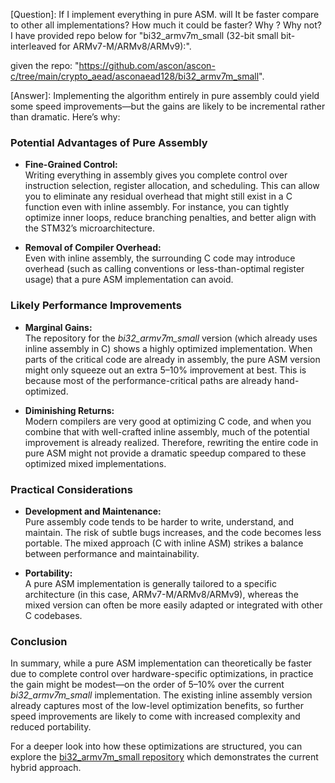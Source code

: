 [Question]:
If I implement everything in pure ASM. will It be faster compare to other all implementations? How much it could be faster? Why ? Why not? I have provided repo below for "bi32_armv7m_small (32-bit small bit-interleaved for ARMv7-M/ARMv8/ARMv9):".

given the repo: "https://github.com/ascon/ascon-c/tree/main/crypto_aead/asconaead128/bi32_armv7m_small".

[Answer]:
Implementing the algorithm entirely in pure assembly could yield some speed improvements—but the gains are likely to be incremental rather than dramatic. Here’s why:

### Potential Advantages of Pure Assembly

- **Fine-Grained Control:**  
  Writing everything in assembly gives you complete control over instruction selection, register allocation, and scheduling. This can allow you to eliminate any residual overhead that might still exist in a C function even with inline assembly. For instance, you can tightly optimize inner loops, reduce branching penalties, and better align with the STM32’s microarchitecture.

- **Removal of Compiler Overhead:**  
  Even with inline assembly, the surrounding C code may introduce overhead (such as calling conventions or less-than-optimal register usage) that a pure ASM implementation can avoid.

### Likely Performance Improvements

- **Marginal Gains:**  
  The repository for the *bi32_armv7m_small* version (which already uses inline assembly in C) shows a highly optimized implementation. When parts of the critical code are already in assembly, the pure ASM version might only squeeze out an extra 5–10% improvement at best. This is because most of the performance-critical paths are already hand-optimized.

- **Diminishing Returns:**  
  Modern compilers are very good at optimizing C code, and when you combine that with well-crafted inline assembly, much of the potential improvement is already realized. Therefore, rewriting the entire code in pure ASM might not provide a dramatic speedup compared to these optimized mixed implementations.

### Practical Considerations

- **Development and Maintenance:**  
  Pure assembly code tends to be harder to write, understand, and maintain. The risk of subtle bugs increases, and the code becomes less portable. The mixed approach (C with inline ASM) strikes a balance between performance and maintainability.

- **Portability:**  
  A pure ASM implementation is generally tailored to a specific architecture (in this case, ARMv7-M/ARMv8/ARMv9), whereas the mixed version can often be more easily adapted or integrated with other C codebases.

### Conclusion

In summary, while a pure ASM implementation can theoretically be faster due to complete control over hardware-specific optimizations, in practice the gain might be modest—on the order of 5–10% over the current *bi32_armv7m_small* implementation. The existing inline assembly version already captures most of the low-level optimization benefits, so further speed improvements are likely to come with increased complexity and reduced portability.

For a deeper look into how these optimizations are structured, you can explore the [bi32_armv7m_small repository](https://github.com/ascon/ascon-c/tree/main/crypto_aead/asconaead128/bi32_armv7m_small) which demonstrates the current hybrid approach.
